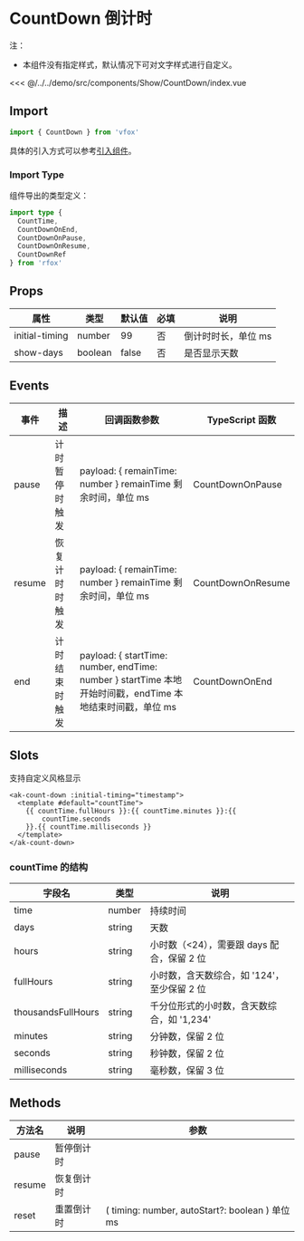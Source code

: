 # CountDown 倒计时

注：

- 本组件没有指定样式，默认情况下可对文字样式进行自定义。

<CodeDemo name="CountDown">

<<< @/../../demo/src/components/Show/CountDown/index.vue

</CodeDemo>

## Import

```js
import { CountDown } from 'vfox'
```

具体的引入方式可以参考[引入组件](../guide/import.md)。

### Import Type

组件导出的类型定义：

```ts
import type {
  CountTime,
  CountDownOnEnd,
  CountDownOnPause,
  CountDownOnResume,
  CountDownRef
} from 'rfox'
```

## Props

| 属性           | 类型    | 默认值 | 必填 | 说明                |
| -------------- | ------- | ------ | ---- | ------------------- |
| initial-timing | number  | 99     | 否   | 倒计时时长，单位 ms |
| show-days      | boolean | false  | 否   | 是否显示天数        |

## Events

| 事件   | 描述           | 回调函数参数                                                                                              | TypeScript 函数   |
| ------ | -------------- | --------------------------------------------------------------------------------------------------------- | ----------------- |
| pause  | 计时暂停时触发 | payload: { remainTime: number } remainTime 剩余时间，单位 ms                                              | CountDownOnPause  |
| resume | 恢复计时时触发 | payload: { remainTime: number } remainTime 剩余时间，单位 ms                                              | CountDownOnResume |
| end    | 计时结束时触发 | payload: { startTime: number, endTime: number } startTime 本地开始时间戳，endTime 本地结束时间戳，单位 ms | CountDownOnEnd    |

## Slots

支持自定义风格显示

```vue
<ak-count-down :initial-timing="timestamp">
  <template #default="countTime">
    {{ countTime.fullHours }}:{{ countTime.minutes }}:{{
        countTime.seconds
    }}.{{ countTime.milliseconds }}
  </template>
</ak-count-down>
```

### countTime 的结构

| 字段名             | 类型   | 说明                                        |
| ------------------ | ------ | ------------------------------------------- |
| time               | number | 持续时间                                    |
| days               | string | 天数                                        |
| hours              | string | 小时数（<24），需要跟 days 配合，保留 2 位  |
| fullHours          | string | 小时数，含天数综合，如 '124'，至少保留 2 位 |
| thousandsFullHours | string | 千分位形式的小时数，含天数综合，如 '1,234'  |
| minutes            | string | 分钟数，保留 2 位                           |
| seconds            | string | 秒钟数，保留 2 位                           |
| milliseconds       | string | 毫秒数，保留 3 位                           |

## Methods

| 方法名 | 说明       | 参数                                            |
| ------ | ---------- | ----------------------------------------------- |
| pause  | 暂停倒计时 |                                                 |
| resume | 恢复倒计时 |                                                 |
| reset  | 重置倒计时 | ( timing: number, autoStart?: boolean ) 单位 ms |
